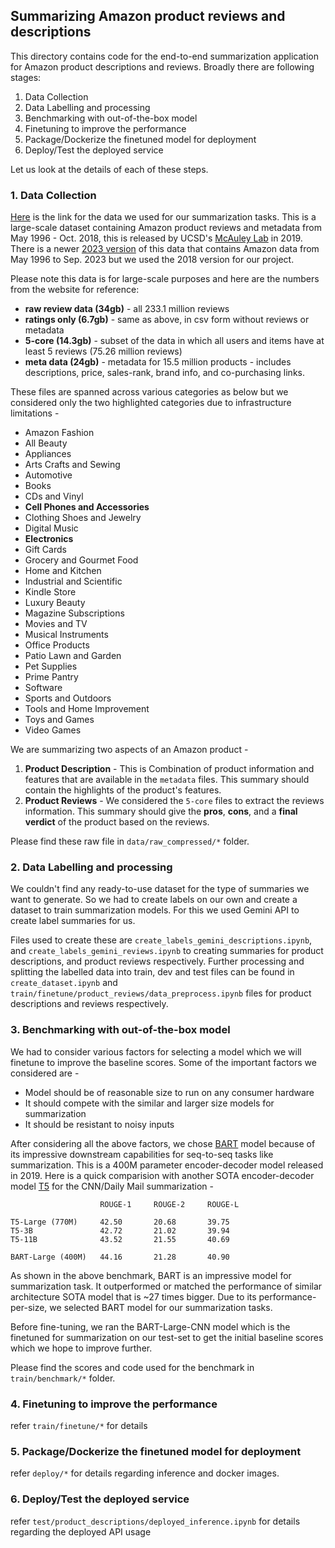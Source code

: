 ## Summarizing Amazon product reviews and descriptions

This directory contains code for the end-to-end summarization application for Amazon product descriptions and reviews. Broadly there are following stages:

1. Data Collection
2. Data Labelling and processing
3. Benchmarking with out-of-the-box model
4. Finetuning to improve the performance
5. Package/Dockerize the finetuned model for deployment
6. Deploy/Test the deployed service

Let us look at the details of each of these steps.

### 1. Data Collection

[Here](https://cseweb.ucsd.edu/~jmcauley/datasets/amazon_v2/) is the link for the data we used for our summarization tasks. This is a large-scale dataset containing Amazon product reviews and metadata from May 1996 - Oct. 2018, this is released by UCSD's [McAuley Lab](https://cseweb.ucsd.edu/~jmcauley/) in 2019. There is a newer [2023 version](https://amazon-reviews-2023.github.io/) of this data that contains Amazon data from May 1996 to Sep. 2023 but we used the 2018 version for our project.

Please note this data is for large-scale purposes and here are the numbers from the website for reference: 

- **raw review data (34gb)** - all 233.1 million reviews
- **ratings only (6.7gb)** - same as above, in csv form without reviews or metadata
- **5-core (14.3gb)** - subset of the data in which all users and items have at least 5 reviews (75.26 million reviews)
- **meta data (24gb)** - metadata for 15.5 million products - includes descriptions, price, sales-rank, brand info, and co-purchasing links.


These files are spanned across various categories as below but we considered only the two highlighted categories due to infrastructure limitations - 

- Amazon Fashion
- All Beauty
- Appliances
- Arts Crafts and Sewing
- Automotive
- Books
- CDs and Vinyl
- **Cell Phones and Accessories**
- Clothing Shoes and Jewelry
- Digital Music
- **Electronics**
- Gift Cards
- Grocery and Gourmet Food
- Home and Kitchen
- Industrial and Scientific
- Kindle Store
- Luxury Beauty
- Magazine Subscriptions
- Movies and TV
- Musical Instruments
- Office Products
- Patio Lawn and Garden
- Pet Supplies
- Prime Pantry
- Software
- Sports and Outdoors
- Tools and Home Improvement
- Toys and Games
- Video Games


We are summarizing two aspects of an Amazon product - 
1. **Product Description** - This is Combination of product information and features that are available in the `metadata` files. This summary should contain the highlights of the product's features.
2. **Product Reviews** - We considered the `5-core` files to extract the reviews information. This summary should give the **pros**, **cons**, and a **final verdict** of the product based on the reviews.

Please find these raw file in `data/raw_compressed/*` folder.


### 2. Data Labelling and processing

We couldn't find any ready-to-use dataset for the type of summaries we want to generate. So we had to create labels on our own and create a dataset to train summarization models. For this we used Gemini API to create label summaries for us. 

Files used to create these are `create_labels_gemini_descriptions.ipynb`, and `create_labels_gemini_reviews.ipynb` to creating summaries for product descriptions, and product reviews respectively. 
Further processing and splitting the labelled data into train, dev and test files can be found in `create_dataset.ipynb` and `train/finetune/product_reviews/data_preprocess.ipynb` files for product descriptions and reviews respectively.


### 3. Benchmarking with out-of-the-box model

We had to consider various factors for selecting a model which we will finetune to improve the baseline scores. Some of the important factors we considered are -

- Model should be of reasonable size to run on any consumer hardware
- It should compete with the similar and larger size models for summarization
- It should be resistant to noisy inputs

After considering all the above factors, we chose [BART](https://arxiv.org/pdf/1910.13461v1.pdf) model because of its impressive downstream capabilities for seq-to-seq tasks like summarization. This is a 400M parameter encoder-decoder model released in 2019. Here is a quick comparision with another SOTA encoder-decoder model [T5](https://arxiv.org/pdf/1910.10683.pdf) for the CNN/Daily Mail summarization - 

```
                    ROUGE-1     ROUGE-2     ROUGE-L

T5-Large (770M)     42.50       20.68       39.75
T5-3B               42.72       21.02       39.94
T5-11B              43.52       21.55       40.69

BART-Large (400M)   44.16       21.28       40.90
```

As shown in the above benchmark, BART is an impressive model for summarization task. It outperformed or matched the performance of similar architecture SOTA model that is ~27 times bigger. Due to its performance-per-size, we selected BART model for our summarization tasks.

Before fine-tuning, we ran the BART-Large-CNN model which is the finetuned for summarization on our test-set to get the initial baseline scores which we hope to improve further.

Please find the scores and code used for the benchmark in `train/benchmark/*` folder.

### 4. Finetuning to improve the performance

refer `train/finetune/*` for details

### 5. Package/Dockerize the finetuned model for deployment

refer `deploy/*` for details regarding inference and docker images.

### 6. Deploy/Test the deployed service

refer `test/product_descriptions/deployed_inference.ipynb` for details regarding the deployed API usage









